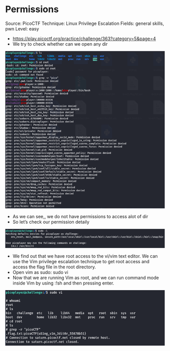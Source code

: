 # Permissions

Source: PicoCTF
Technique: Linux Privilege Escalation
Fields: general skills, pwn
Level: easy

- https://play.picoctf.org/practice/challenge/363?category=5&page=4
- We try to check whether can we open any dir

![Untitled](Untitled.png)

- As we can see,, we do not have permissions to access alot of dir
- So let’s check our permission detaily

![Untitled](Untitled%201.png)

- We find out that we have root access to the vi/vim text editor. We can use the Vim privilege escalation technique to get root access and access the flag file in the root directory.
- Open vim as sudo: sudo vi
- Now that we are running Vim as root, and we can run command mode inside Vim by using :!sh and then pressing enter.

![Untitled](Untitled%202.png)